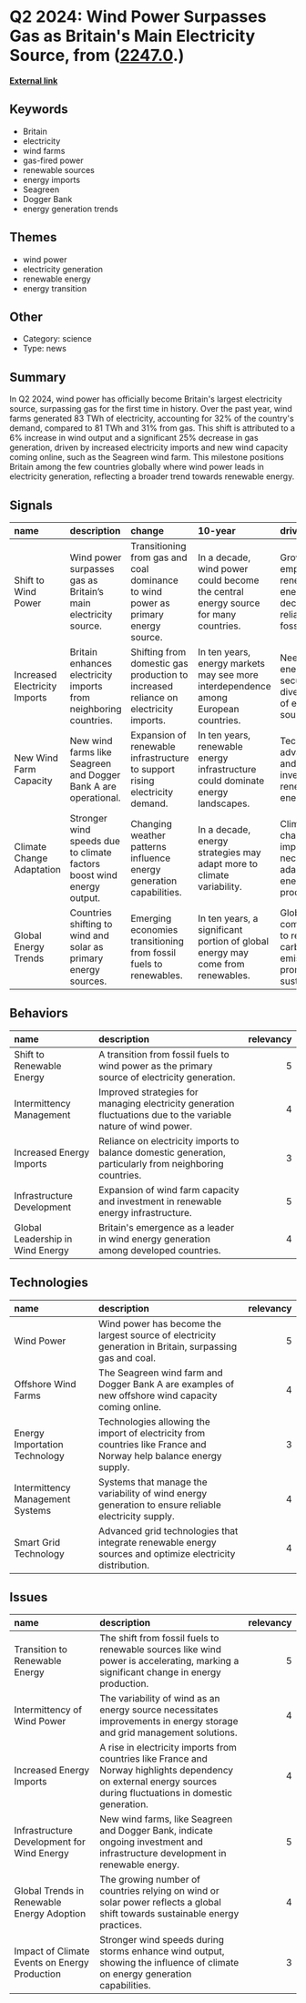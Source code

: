 # __Q2 2024: Wind Power Surpasses Gas as Britain's Main Electricity Source__, from ([2247.0](https://kghosh.substack.com/p/2247.0).)

__[External link](https://reports.electricinsights.co.uk/q2-2024/wind-becomes-britains-largest-electricity-source/)__



## Keywords

* Britain
* electricity
* wind farms
* gas-fired power
* renewable sources
* energy imports
* Seagreen
* Dogger Bank
* energy generation trends

## Themes

* wind power
* electricity generation
* renewable energy
* energy transition

## Other

* Category: science
* Type: news

## Summary

In Q2 2024, wind power has officially become Britain's largest electricity source, surpassing gas for the first time in history. Over the past year, wind farms generated 83 TWh of electricity, accounting for 32% of the country's demand, compared to 81 TWh and 31% from gas. This shift is attributed to a 6% increase in wind output and a significant 25% decrease in gas generation, driven by increased electricity imports and new wind capacity coming online, such as the Seagreen wind farm. This milestone positions Britain among the few countries globally where wind power leads in electricity generation, reflecting a broader trend towards renewable energy.

## Signals

| name                          | description                                                           | change                                                                              | 10-year                                                                             | driving-force                                                                 |   relevancy |
|:------------------------------|:----------------------------------------------------------------------|:------------------------------------------------------------------------------------|:------------------------------------------------------------------------------------|:------------------------------------------------------------------------------|------------:|
| Shift to Wind Power           | Wind power surpasses gas as Britain’s main electricity source.        | Transitioning from gas and coal dominance to wind power as primary energy source.   | In a decade, wind power could become the central energy source for many countries.  | Growing emphasis on renewable energy and decreasing reliance on fossil fuels. |           5 |
| Increased Electricity Imports | Britain enhances electricity imports from neighboring countries.      | Shifting from domestic gas production to increased reliance on electricity imports. | In ten years, energy markets may see more interdependence among European countries. | Need for energy security and diversification of energy sources.               |           4 |
| New Wind Farm Capacity        | New wind farms like Seagreen and Dogger Bank A are operational.       | Expansion of renewable infrastructure to support rising electricity demand.         | In ten years, renewable energy infrastructure could dominate energy landscapes.     | Technological advancements and investments in renewable energy.               |           5 |
| Climate Change Adaptation     | Stronger wind speeds due to climate factors boost wind energy output. | Changing weather patterns influence energy generation capabilities.                 | In a decade, energy strategies may adapt more to climate variability.               | Climate change impacts necessitating adaptation in energy production.         |           4 |
| Global Energy Trends          | Countries shifting to wind and solar as primary energy sources.       | Emerging economies transitioning from fossil fuels to renewables.                   | In ten years, a significant portion of global energy may come from renewables.      | Global commitments to reduce carbon emissions and promote sustainability.     |           5 |

## Behaviors

| name                             | description                                                                                                    |   relevancy |
|:---------------------------------|:---------------------------------------------------------------------------------------------------------------|------------:|
| Shift to Renewable Energy        | A transition from fossil fuels to wind power as the primary source of electricity generation.                  |           5 |
| Intermittency Management         | Improved strategies for managing electricity generation fluctuations due to the variable nature of wind power. |           4 |
| Increased Energy Imports         | Reliance on electricity imports to balance domestic generation, particularly from neighboring countries.       |           3 |
| Infrastructure Development       | Expansion of wind farm capacity and investment in renewable energy infrastructure.                             |           5 |
| Global Leadership in Wind Energy | Britain's emergence as a leader in wind energy generation among developed countries.                           |           4 |

## Technologies

| name                             | description                                                                                                       |   relevancy |
|:---------------------------------|:------------------------------------------------------------------------------------------------------------------|------------:|
| Wind Power                       | Wind power has become the largest source of electricity generation in Britain, surpassing gas and coal.           |           5 |
| Offshore Wind Farms              | The Seagreen wind farm and Dogger Bank A are examples of new offshore wind capacity coming online.                |           4 |
| Energy Importation Technology    | Technologies allowing the import of electricity from countries like France and Norway help balance energy supply. |           3 |
| Intermittency Management Systems | Systems that manage the variability of wind energy generation to ensure reliable electricity supply.              |           4 |
| Smart Grid Technology            | Advanced grid technologies that integrate renewable energy sources and optimize electricity distribution.         |           4 |

## Issues

| name                                          | description                                                                                                                                                      |   relevancy |
|:----------------------------------------------|:-----------------------------------------------------------------------------------------------------------------------------------------------------------------|------------:|
| Transition to Renewable Energy                | The shift from fossil fuels to renewable sources like wind power is accelerating, marking a significant change in energy production.                             |           5 |
| Intermittency of Wind Power                   | The variability of wind as an energy source necessitates improvements in energy storage and grid management solutions.                                           |           4 |
| Increased Energy Imports                      | A rise in electricity imports from countries like France and Norway highlights dependency on external energy sources during fluctuations in domestic generation. |           4 |
| Infrastructure Development for Wind Energy    | New wind farms, like Seagreen and Dogger Bank, indicate ongoing investment and infrastructure development in renewable energy.                                   |           5 |
| Global Trends in Renewable Energy Adoption    | The growing number of countries relying on wind or solar power reflects a global shift towards sustainable energy practices.                                     |           4 |
| Impact of Climate Events on Energy Production | Stronger wind speeds during storms enhance wind output, showing the influence of climate on energy generation capabilities.                                      |           3 |